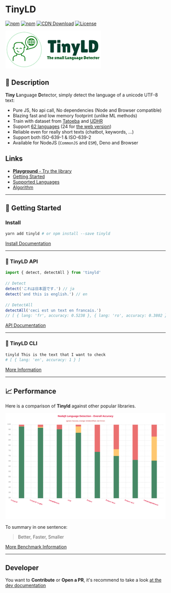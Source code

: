 # TinyLD

[![npm](https://img.shields.io/npm/v/tinyld)](https://www.npmjs.com/package/tinyld)
[![npm](https://img.shields.io/npm/dm/tinyld)](https://www.npmjs.com/package/tinyld)
[![CDN Download](https://data.jsdelivr.com/v1/package/npm/tinyld/badge)](https://www.jsdelivr.com/package/npm/tinyld)
[![License](https://img.shields.io/npm/l/tinyld.svg)](https://npmjs.org/package/tinyld)

![logo](./banner.png)

## :tada: Description

**Tiny** **L**anguage **D**etector, simply detect the language of a unicode UTF-8 text:

- Pure JS, No api call, No dependencies (Node and Browser compatible)
- Blazing fast and low memory footprint (unlike ML methods)
- Train with dataset from [Tatoeba](https://tatoeba.org/en/) and [UDHR](https://unicode.org/udhr/)
- Support [62 languages](./docs/langs.md) (24 for [the web version](./docs/light.md))
- Reliable even for really short texts (chatbot, keywords, ...)
- Support both ISO-639-1 & ISO-639-2
- Available for NodeJS (`CommonJS` and `ESM`), Deno and Browser

## Links

- [**Playground** - Try the library](https://runkit.com/kefniark/tinyld)
- [Getting Started](./docs/install.md)
- [Supported Languages](./docs/langs.md)
- [Algorithm](./docs/algorithm.md)

---

## :floppy_disk: Getting Started

### Install

```sh
yarn add tinyld # or npm install --save tinyld
```

[Install Documentation](./docs/install.md)

---

### :page_facing_up: **TinyLD API**

```js
import { detect, detectAll } from 'tinyld'

// Detect
detect('これは日本語です.') // ja
detect('and this is english.') // en

// DetectAll
detectAll('ceci est un text en francais.')
// [ { lang: 'fr', accuracy: 0.5238 }, { lang: 'ro', accuracy: 0.3802 }, ... ]
```

[API Documentation](./docs/api.md)

---

### :paperclip: **TinyLD CLI**

```bash
tinyld This is the text that I want to check
# [ { lang: 'en', accuracy: 1 } ]
```

[More Information](./docs/cli.md)

---

## :chart_with_upwards_trend: Performance

Here is a comparison of **Tinyld** against other popular libraries.

![SVG Graph](./docs/overall.svg)

To summary in one sentence:

> Better, Faster, Smaller

[More Benchmark Information](./docs/benchmark.md)

---

## Developer

You want to **Contribute** or **Open a PR**, it's recommend to take a look [at the dev documentation](./docs/dev.md)
